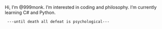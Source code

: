 Hi, I’m @999monk. I’m interested in coding and philosophy.
I’m currently learning C# and Python.

     ---until death all defeat is psychological---


<!---
999monk/999monk is a ✨ special ✨ repository because its `README.md` (this file) appears on your GitHub profile.
You can click the Preview link to take a look at your changes.
--->
